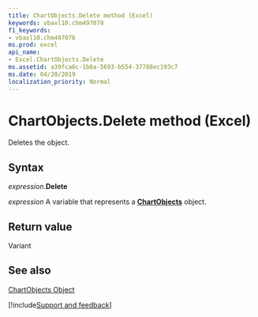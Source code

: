 ```yaml
---
title: ChartObjects.Delete method (Excel)
keywords: vbaxl10.chm497078
f1_keywords:
- vbaxl10.chm497078
ms.prod: excel
api_name:
- Excel.ChartObjects.Delete
ms.assetid: a39fca6c-1b6a-5693-b554-37788ec193c7
ms.date: 04/20/2019
localization_priority: Normal
---
```



# ChartObjects.Delete method (Excel)

Deletes the object.


## Syntax

_expression_.**Delete**

_expression_ A variable that represents a **[ChartObjects](Excel.ChartObjects.md)** object.


## Return value

Variant


## See also


[ChartObjects Object](Excel.ChartObjects.md)

[!include[Support and feedback](~/includes/feedback-boilerplate.md)]